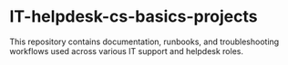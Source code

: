 # IT-helpdesk-cs-basics-projects
This repository contains documentation, runbooks, and troubleshooting workflows used across various IT support and helpdesk roles.
